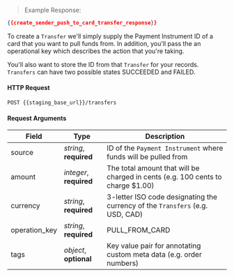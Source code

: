 > Example Response:

```json
{{create_sender_push_to_card_transfer_response}}
```

To create a `Transfer` we'll simply supply the Payment Instrument ID of a card that you want to pull funds from. In addition, you'll pass the an operational key which describes the action that you're taking.

You'll also want to store the ID from that `Transfer` for your records. `Transfers` can have two possible states SUCCEEDED and FAILED.

#### HTTP Request

`POST {{staging_base_url}}/transfers`

#### Request Arguments

Field | Type | Description
----- | ---- | -----------
source | *string*, **required** | ID of the `Payment Instrument` where funds will be pulled from
amount | *integer*, **required** | The total amount that will be charged in cents (e.g. 100 cents to charge $1.00)
currency | *string*, **required** | 3-letter ISO code designating the currency of the `Transfers` (e.g. USD, CAD)
operation_key | *string*, **required** | PULL_FROM_CARD
tags | *object*, **optional** | Key value pair for annotating custom meta data (e.g. order numbers)

